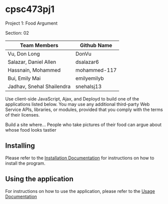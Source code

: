 # cpsc473pj1
Project 1: Food Argument

Section: 02

| Team Members              | Github Name   |
| -------------             | ------------- |
| Vu, Don Long              | DonVu         |
| Salazar, Daniel Allen     | dsalazar6     |
| Hassnain, Mohammed        | mohammed-117  |
| Bui, Emily Mai            | emilyemilyb   |
| Jadhav, Snehal Shailendra | snehalsj13    |

Use client-side JavaScript, Ajax, and Deployd to build one of the applications listed below. You may use any additional third-party Web Service APIs, libraries, or modules, provided that you comply with the terms of their licenses.

Build a site where...
People who take pictures of their food can argue about whose food looks tastier

## Installing

Please refer to the [Installation Documentation](INSTALL.md) for instructions on how to install the program.


## Using the application

For instructions on how to use the application, please refer to the [Usage Documentation](USING.md)
